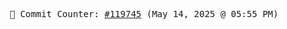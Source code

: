 <p align="center">
    <samp>
        📮 Commit Counter: <a href="https://github.com/Javascript-void0/Javascript-void0/commits/main">#119745</a> (May 14, 2025 @ 05:55 PM)
    </samp>
</p>